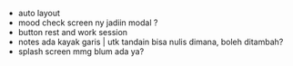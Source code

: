 - auto layout
- mood check screen ny jadiin modal ? 
- button rest and work session 
- notes ada kayak garis | utk tandain bisa nulis dimana, boleh ditambah?
- splash screen mmg blum ada ya?
